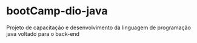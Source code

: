 # bootCamp-dio-java
Projeto de capacitação e desenvolvimento da linguagem de programação java voltado para o back-end
